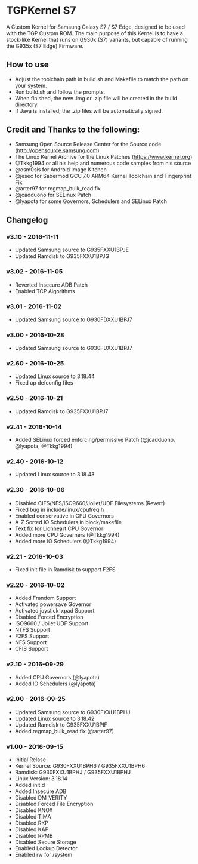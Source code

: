 # TGPKernel S7
A Custom Kernel for Samsung Galaxy S7 / S7 Edge, designed to be used with the TGP Custom ROM. 
The main purpose of this Kernel is to have a stock-like Kernel that runs on G930x (S7) 
variants, but capable of running the G935x (S7 Edge) Firmware. 


## How to use
- Adjust the toolchain path in build.sh and Makefile to match the path on your system. 
- Run build.sh and follow the prompts.
- When finished, the new .img or .zip file will be created in the build directory.
- If Java is installed, the .zip files will be automatically signed.


## Credit and Thanks to the following:
- Samsung Open Source Release Center for the Source code (http://opensource.samsung.com)
- The Linux Kernel Archive for the Linux Patches (https://www.kernel.org)
- @Tkkg1994 or all his help and numerous code samples from his source
- @osm0sis for Android Image Kitchen
- @jesec for Sabermod GCC 7.0 ARM64 Kernel Toolchain and Fingerprint Fix
- @arter97 for regmap_bulk_read fix
- @jcadduono for SELinux Patch
- @lyapota for some Governors, Schedulers and SELinux Patch


## Changelog

### v3.10 - 2016-11-11
- Updated Samsung source to G935FXXU1BPJE
- Updated Ramdisk to G935FXXU1BPJG

### v3.02 - 2016-11-05
- Reverted Insecure ADB Patch
- Enabled TCP Algorithms

### v3.01 - 2016-11-02
- Updated Samsung source to G930FDXXU1BPJ7

### v3.00 - 2016-10-28
- Updated Samsung source to G930FDXXU1BPJ7

### v2.60 - 2016-10-25
- Updated Linux source to 3.18.44
- Fixed up defconfig files

### v2.50 - 2016-10-21
- Updated Ramdisk to G935FXXU1BPJ7

### v2.41 - 2016-10-14
- Added SELinux forced enforcing/permissive Patch (@jcadduono, @lyapota, @Tkkg1994)

### v2.40 - 2016-10-12
- Updated Linux source to 3.18.43

### v2.30 - 2016-10-06
- Disabled CIFS/NFS/ISO9660/Joilet/UDF Filesystems (Revert)
- Fixed bug in include/linux/cpufreq.h
- Enabled conservative in CPU Governors
- A-Z Sorted IO Schedulers in block/makefile
- Text fix for Lionheart CPU Governor
- Added more CPU Governers (@Tkkg1994)
- Added more IO Schedulers (@Tkkg1994)

### v2.21 - 2016-10-03
- Fixed init file in Ramdisk to support F2FS

### v2.20 - 2016-10-02
- Added Frandom Support
- Activated powersave Governor
- Activated joystick_xpad Support
- Disabled Forced Encryption
- ISO9660 / Joilet UDF Support
- NTFS Support
- F2FS Support
- NFS Support
- CFIS Support

### v2.10 - 2016-09-29
- Added CPU Governors (@lyapota)
- Added IO Schedulers (@lyapota)

### v2.00 - 2016-09-25
- Updated Samsung source to G930FXXU1BPHJ
- Updated Linux source to 3.18.42
- Updated Ramdisk to G935FXXU1BPIF
- Added regmap_bulk_read fix (@arter97)

### v1.00 - 2016-09-15
- Initial Relase
- Kernel Source: G930FXXU1BPH6 / G935FXXU1BPH6
- Ramdisk: G930FXXU1BPHJ / G935FXXU1BPHJ
- Linux Version: 3.18.14
- Added init.d
- Added Insecure ADB
- Disabled DM_VERITY
- Disabled Forced File Encryption
- Disabled KNOX
- Disabled TIMA
- Disabled RKP
- Disabled KAP
- Disabled RPMB
- Disabled Secure Storage
- Enabled Lockup Detector
- Enabled rw for /system

